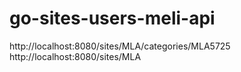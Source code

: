 # go-sites-users-meli-api

http://localhost:8080/sites/MLA/categories/MLA5725
http://localhost:8080/sites/MLA

